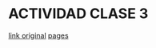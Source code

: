 # ACTIVIDAD CLASE 3

[link original](https://www.tycsports.com/estados-unidos/nba/divertida-reaparicion-gregg-popovich-junto-manu-ginobili-ahora-soy-jefe-id655369.html)
[pages](https://mateosforza.github.io/D.A.W/tareaClase3)

